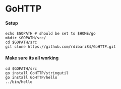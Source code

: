 # GoHTTP

#### Setup
```
echo $GOPATH # should be set to $HOME/go
mkdir $GOPATH/src/
cd $GOPATH/src
git clone https://github.com/rdibari84/GoHTTP.git
```

#### Make sure its all working
```
cd $GOPATH/src
go install GoHTTP/stringutil
go install GoHTTP/hello
../bin/hello
```
